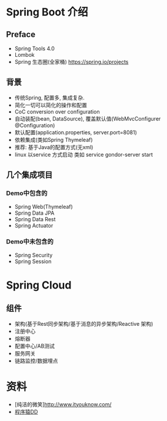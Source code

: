 # Spring Boot 介绍
## Preface
* Spring Tools 4.0
* Lombok
* Spring 生态圈(全家桶) https://spring.io/projects

## 背景
* 传统Spring, 配置多, 集成复杂.
* 简化一切可以简化的操作和配置
* CoC conversion over configuration
* 自动装配(bean, DataSource), 覆盖默认值(WebMvcConfigurer @Configuration)
* 默认配置(application.properties, server.port=8081)
* 依赖集成(类如Spring Thymeleaf)
* 推荐: 基于Java的配置方式(无xml)
* linux 以service 方式启动 类如 service gondor-server start


## 几个集成项目
### Demo中包含的
* Spring Web(Thymeleaf)
* Spring Data JPA
* Spring Data Rest
* Spring Actuator

### Demo中未包含的
* Spring Security
* Spring Session

# Spring Cloud
## 组件
* 架构(基于Rest同步架构/基于消息的异步架构/Reactive 架构)
* 注册中心
* 熔断器
* 配置中心/AB测试
* 服务网关
* 链路监控/数据埋点

# 资料
* [纯洁的微笑]http://www.ityouknow.com/
* [程序猿DD](http://blog.didispace.com/)